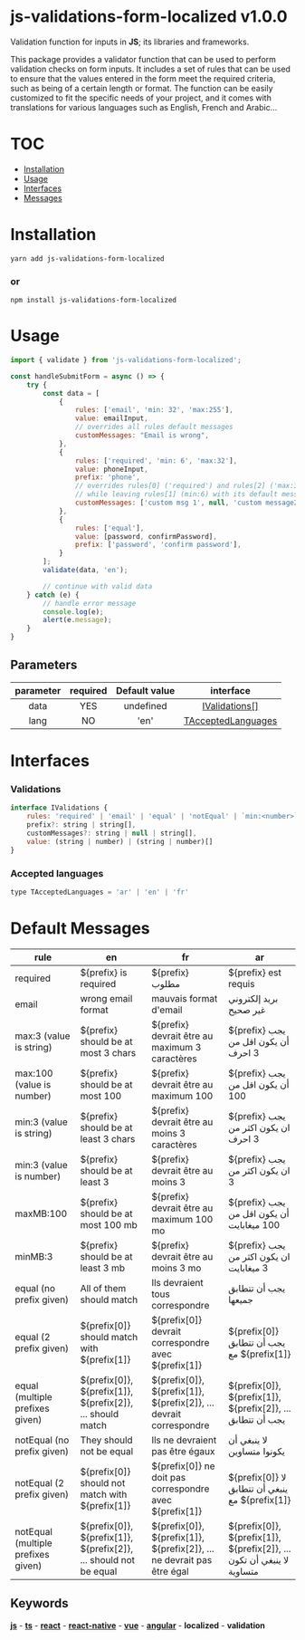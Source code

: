 # js-validations-form-localized v1.0.0

Validation function for inputs in **JS**; its libraries and frameworks.

This package provides a validator function that can be used to perform validation checks on form inputs. It includes a set of rules that can be used to ensure that the values entered in the form meet the required criteria, such as being of a certain length or format. The function can be easily customized to fit the specific needs of your project, and it comes with translations for various languages such as English, French and Arabic...

# TOC
* [Installation](#installation)
* [Usage](#usage)
* [Interfaces](#interfaces)
* [Messages](#default-messages)

# Installation

```
yarn add js-validations-form-localized
```

### or

```
npm install js-validations-form-localized
```

# Usage

```js
import { validate } from 'js-validations-form-localized';

const handleSubmitForm = async () => {
	try {
		const data = [
			{
				rules: ['email', 'min: 32', 'max:255'],
				value: emailInput,
				// overrides all rules default messages
				customMessages: "Email is wrong",
			},
			{
				rules: ['required', 'min: 6', 'max:32'],
				value: phoneInput,
				prefix: 'phone',
				// overrides rules[0] ('required') and rules[2] ('max:32') default messages 
				// while leaving rules[1] (min:6) with its default message
				customMessages: ['custom msg 1', null, 'custom message2']
			},
			{
				rules: ['equal'],
				value: [password, confirmPassword],
				prefix: ['password', 'confirm password'],
			}
		];
		validate(data, 'en');

		// continue with valid data
	} catch (e) {
		// handle error message
		console.log(e);
		alert(e.message);
	}
}
```

## Parameters

| parameter | required | Default value | interface |
| :---: | :---: | :---: | :----: |
| data | YES | undefined | [IValidations[]](#validations)
| lang | NO | 'en' | [TAcceptedLanguages](#accepted-languages)


# Interfaces

### Validations

```js
interface IValidations {
	rules: 'required' | 'email' | 'equal' | 'notEqual' | `min:<number>` | `max:<number>` | `maxMB:<number>` | `minMB:<number>`,
	prefix?: string | string[],
	customMessages?: string | null | string[],
	value: (string | number) | (string | number)[]
}
```
### Accepted languages

```js
type TAcceptedLanguages = 'ar' | 'en' | 'fr'
```

# Default Messages


| rule | en | fr | ar |
| --- | --- | --- | ---- |
| required | ${prefix} is required | ${prefix} مطلوب | ${prefix} est requis
| email | wrong email format | mauvais format d'email | بريد إلكتروني غير صحيح |
| max:3 (value is string) | ${prefix} should be at most 3 chars | ${prefix} devrait être au maximum 3 caractères | ${prefix} يجب أن يكون اقل من 3 احرف |
| max:100 (value is number) | ${prefix} should be at most 100 | ${prefix} devrait être au maximum 100 | ${prefix} يجب أن يكون اقل من 100 |
| min:3 (value is string) | ${prefix} should be at least 3 chars | ${prefix} devrait être au moins 3 caractères | ${prefix} يجب ان يكون اكثر من 3 احرف |
| min:3 (value is number) | ${prefix} should be at least 3 | ${prefix} devrait être au moins 3 | ${prefix} يجب ان يكون اكثر من 3 |
| maxMB:100 | ${prefix} should be at most 100 mb | ${prefix} devrait être au maximum 100 mo | ${prefix} يجب أن يكون اقل من 100 ميغابايت |
| minMB:3 | ${prefix} should be at least 3 mb | ${prefix} devrait être au moins 3 mo | ${prefix} يجب ان يكون اكثر من 3 ميغابايت |
| equal (no prefix given) | All of them should match | Ils devraient tous correspondre | يجب أن تتطابق جميعها |
| equal (2 prefix given) | ${prefix[0]} should match with ${prefix[1]} | ${prefix[0]} devrait correspondre avec ${prefix[1]} | ${prefix[0]} يجب أن تتطابق مع ${prefix[1]} |
| equal (multiple prefixes given) | ${prefix[0]}, ${prefix[1]}, ${prefix[2]}, ... should match | ${prefix[0]}, ${prefix[1]}, ${prefix[2]}, ... devrait correspondre | ${prefix[0]}, ${prefix[1]}, ${prefix[2]}, ... يجب أن تتطابق |
| notEqual (no prefix given) | They should not be equal | Ils ne devraient pas être égaux | لا ينبغي أن يكونوا متساوين |
| notEqual (2 prefix given) | ${prefix[0]} should not match with ${prefix[1]} | ${prefix[0]} ne doit pas correspondre avec ${prefix[1]} | ${prefix[0]} لا ينبغي أن تتطابق مع ${prefix[1]} |
| notEqual (multiple prefixes given) | ${prefix[0]}, ${prefix[1]}, ${prefix[2]}, ... should not be equal | ${prefix[0]}, ${prefix[1]}, ${prefix[2]}, ... ne devrait pas être égal | ${prefix[0]}, ${prefix[1]}, ${prefix[2]}, ... لا ينبغي أن تكون متساوية |

## Keywords

[**js**](https://developer.mozilla.org/en-US/docs/Web/JavaScript) - [**ts**](https://www.typescriptlang.org/) - [**react**](https://react.dev/) - [**react-native**](https://reactnative.dev/) - [**vue**](https://vuejs.org/) - [**angular**](https://angular.io/) - **localized** - **validation**